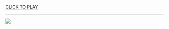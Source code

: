 
<a href="https://premium76.site?title=sonic.exe_game_unblocked&ref=13M">CLICK TO PLAY</a></h3>
<hr>

<a href="https://premium76.site?title=sonic.exe_game_unblocked&ref=13M"><img src="https://clearcache.store/games.png"></a>


